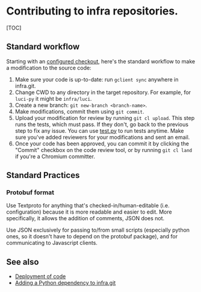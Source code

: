 # Contributing to infra repositories.

[TOC]


## Standard workflow

Starting with an [configured checkout](source.md), here's the standard workflow
to make a modification to the source code:

1.  Make sure your code is up-to-date: run `gclient sync` anywhere in
    infra.git.
1.  Change CWD to any directory in the target repository.
    For example, for `luci-py` it might be `infra/luci`.
1.  Create a new branch: `git new-branch <branch-name>`.
1.  Make modifications, commit them using `git commit`.
1.  Upload your modification for review by running `git cl upload`. This
    step runs the tests, which must pass. If they don't, go back to the
    previous step to fix any issue. You can use [test.py](../test.py) to run
    tests anytime. Make sure you've added reviewers for your modifications and
    sent an email.
1.  Once your code has been approved, you can commit it by clicking the
    "Commit" checkbox on the code review tool, or by running
    `git cl land` if you're a Chromium committer.


## Standard Practices

### Protobuf format

Use Textproto for anything that's checked-in/human-editable (i.e. configuration)
because it is more readable and easier to edit. More specifically, it allows the
addition of comments, JSON does not.

Use JSON exclusively for passing to/from small scripts (especially python ones,
so it doesn't have to depend on the protobuf package), and for communicating to
Javascript clients.

## See also

* [Deployment of code](deployment.md)
* [Adding a Python dependency to infra.git](../bootstrap/README.md)
